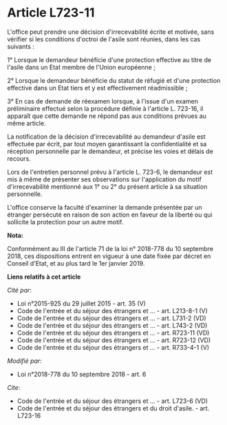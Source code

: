 # Article L723-11

L'office peut prendre une décision d'irrecevabilité écrite et motivée, sans vérifier si les conditions d'octroi de l'asile
sont réunies, dans les cas suivants :

1° Lorsque le demandeur bénéficie d'une protection effective au titre de l'asile dans un Etat membre de l'Union européenne ;

2° Lorsque le demandeur bénéficie du statut de réfugié et d'une protection effective dans un Etat tiers et y est
effectivement réadmissible ;

3° En cas de demande de réexamen lorsque, à l'issue d'un examen préliminaire effectué selon la procédure définie à l'article
L. 723-16, il apparaît que cette demande ne répond pas aux conditions prévues au même article.

La notification de la décision d'irrecevabilité au demandeur d'asile est effectuée par écrit, par tout moyen garantissant la
confidentialité et sa réception personnelle par le demandeur, et précise les voies et délais de recours.

Lors de l'entretien personnel prévu à l'article L. 723-6, le demandeur est mis à même de présenter ses observations sur
l'application du motif d'irrecevabilité mentionné aux 1° ou 2° du présent article à sa situation personnelle.

L'office conserve la faculté d'examiner la demande présentée par un étranger persécuté en raison de son action en faveur de
la liberté ou qui sollicite la protection pour un autre motif.

**Nota:**

Conformément au III de l'article 71 de la loi n° 2018-778 du 10 septembre 2018, ces dispositions entrent en vigueur à une
date fixée par décret en Conseil d'Etat, et au plus tard le 1er janvier 2019.

**Liens relatifs à cet article**

_Cité par_:

  - Loi n°2015-925 du 29 juillet 2015 - art. 35 (V)
  - Code de l'entrée et du séjour des étrangers et ... - art. L213-8-1 (V)
  - Code de l'entrée et du séjour des étrangers et ... - art. L731-2 (VD)
  - Code de l'entrée et du séjour des étrangers et ... - art. L743-2 (VD)
  - Code de l'entrée et du séjour des étrangers et ... - art. R723-11 (VD)
  - Code de l'entrée et du séjour des étrangers et ... - art. R723-12 (VD)
  - Code de l'entrée et du séjour des étrangers et ... - art. R733-4-1 (V)

_Modifié par_:

  - Loi n°2018-778 du 10 septembre 2018 - art. 6

_Cite_:

  - Code de l'entrée et du séjour des étrangers et ... - art. L723-6 (VD)
  - Code de l'entrée et du séjour des étrangers et du droit d'asile. - art. L723-16
